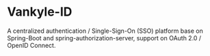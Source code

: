 # Vankyle-ID
A centralized authentication / Single-Sign-On (SSO) platform base on Spring-Boot and spring-authorization-server, support on OAuth 2.0 / OpenID Connect.

